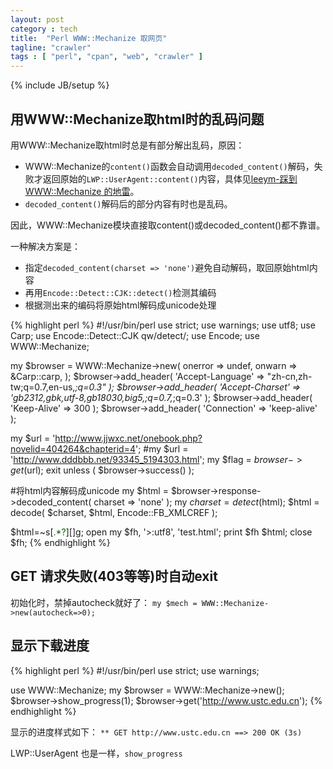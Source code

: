 ```yaml
---
layout: post
category : tech
title:  "Perl WWW::Mechanize 取网页"
tagline: "crawler"
tags : [ "perl", "cpan", "web", "crawler" ] 
---
```

{% include JB/setup %}

## 用WWW::Mechanize取html时的乱码问题

用WWW::Mechanize取html时总是有部分解出乱码，原因：
- WWW::Mechanize的``content()``函数会自动调用``decoded_content()``解码，失败才返回原始的``LWP::UserAgent::content()``内容，具体见[leeym-踩到 WWW::Mechanize 的地雷](http://blog.leeym.com/2007/03/wwwmechanize.html)。
- ``decoded_content()``解码后的部分内容有时也是乱码。

因此，WWW::Mechanize模块直接取content()或decoded_content()都不靠谱。

一种解决方案是：
- 指定``decoded_content(charset => 'none')``避免自动解码，取回原始html内容
- 再用``Encode::Detect::CJK::detect()``检测其编码
- 根据测出来的编码将原始html解码成unicode处理

{% highlight perl %}
#!/usr/bin/perl
use strict;
use warnings;
use utf8;
use Carp;
use Encode::Detect::CJK qw/detect/;
use Encode;
use WWW::Mechanize;
 
my $browser =
    WWW::Mechanize->new( onerror => undef, onwarn => \&Carp::carp, );
$browser->add_header(
    'Accept-Language' => "zh-cn,zh-tw;q=0.7,en-us,*;q=0.3" );
$browser->add_header( 'Accept-Charset' =>
        'gb2312,gbk,utf-8,gb18030,big5,;q=0.7,*;q=0.3' );
$browser->add_header( 'Keep-Alive' => 300 );
$browser->add_header( 'Connection' => 'keep-alive' );
 
my $url  = 'http://www.jjwxc.net/onebook.php?novelid=404264&chapterid=4';
#my $url  = 'http://www.dddbbb.net/93345_5194303.html';
my $flag = $browser->get($url);
exit unless ( $browser->success() );
 
#将html内容解码成unicode
my $html = $browser->response->decoded_content( charset => 'none' );
my $charset = detect($html);
$html = decode( $charset, $html, Encode::FB_XMLCREF );
 
$html=~s[<font color='#.{6}'>.*?</font>][]g;
open my $fh, '>:utf8', 'test.html';
print $fh $html;
close $fh;
{% endhighlight %}

## GET 请求失败(403等等)时自动exit

初始化时，禁掉autocheck就好了：
``my $mech = WWW::Mechanize->new(autocheck=>0);``

## 显示下载进度

{% highlight perl %}
#!/usr/bin/perl
use strict;
use warnings;
  
use WWW::Mechanize;
my $browser = WWW::Mechanize->new();
$browser->show_progress(1);
$browser->get('http://www.ustc.edu.cn');
{% endhighlight %}

显示的进度样式如下： ``** GET http://www.ustc.edu.cn ==> 200 OK (3s)``

LWP::UserAgent 也是一样，``show_progress``
